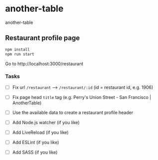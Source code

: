 # another-table

another-table

## Restaurant profile page

```bash
npm install
npm run start
```

Go to http://localhost:3000/restaurant

### Tasks

- [ ] Fix url `/restaurant` --> `/restaurant/:id` (id = restaurant id, e.g. 1906)

- [ ] Fix page head `title` tag (e.g. Perry's Union Street - San Francisco | AnotherTable)

- [ ] Use the available data to create a restaurant profile header

- [ ] Add Node.js watcher (if you like)

- [ ] Add LiveReload (if you like)

- [ ] Add ESLint (if you like)

- [ ] Add SASS (if you like)
